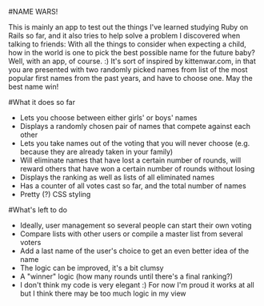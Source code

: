 #NAME WARS!

This is mainly an app to test out the things I've learned studying Ruby on Rails so far, and it also tries to help solve a problem I discovered when talking to friends: With all the things to consider when expecting a child, how in the world is one to pick the best possible name for the future baby? 
Well, with an app, of course. :) It's sort of inspired by kittenwar.com, in that you are presented with two randomly picked names from list of the most popular first names from the past years, and have to choose one. 
May the best name win!

#What it does so far

- Lets you choose between either girls' or boys' names
- Displays a randomly chosen pair of names that compete against each other
- Lets you take names out of the voting that you will never choose (e.g. because they are already taken in your family)
- Will eliminate names that have lost a certain number of rounds, will reward others that have won a certain number of rounds without losing
- Displays the ranking as well as lists of all eliminated names
- Has a counter of all votes cast so far, and the total number of names
- Pretty (?) CSS styling

#What's left to do

- Ideally, user management so several people can start their own voting
- Compare lists with other users or compile a master list from several voters
- Add a last name of the user's choice to get an even better idea of the name
- The logic can be improved, it's a bit clumsy
- A "winner" logic (how many rounds until there's a final ranking?)
- I don't think my code is very elegant :) For now I'm proud it works at all but I think there may be too much logic in my view 